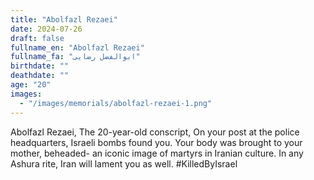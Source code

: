 ```yaml
---
title: "Abolfazl Rezaei"
date: 2024-07-26
draft: false
fullname_en: "Abolfazl Rezaei"
fullname_fa: "ابوالفضل رضایی"
birthdate: ""
deathdate: ""
age: "20"
images:
  - "/images/memorials/abolfazl-rezaei-1.png"
---
```


Abolfazl Rezaei,
The 20-year-old conscript,
On your post at the police headquarters, Israeli bombs found you. Your body was brought to your mother, beheaded- an iconic image of martyrs in Iranian culture. In any Ashura rite, Iran will lament you as well.
#KilledByIsrael